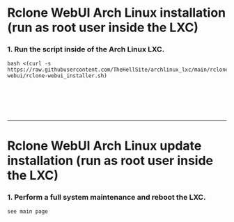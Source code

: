 # Rclone WebUI Arch Linux installation (run as root user inside the LXC)

### 1. Run the script inside of the Arch Linux LXC.

  ```
  bash <(curl -s https://raw.githubusercontent.com/TheHellSite/archlinux_lxc/main/rclone-webui/rclone-webui_installer.sh)
  ```

<br />
<br />
<br />
<br />
<hr>

# Rclone WebUI Arch Linux update installation (run as root user inside the LXC)

### 1. Perform a full system maintenance and reboot the LXC.

  ```
  see main page
  ```
